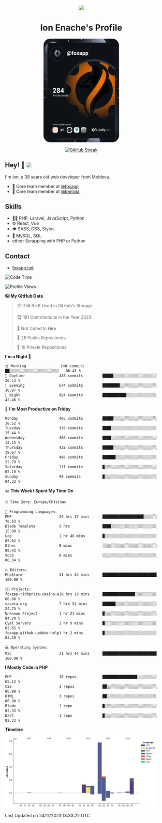 <div id="header" align="center">
  <img src="https://media.giphy.com/media/M9gbBd9nbDrOTu1Mqx/giphy.gif" width="100"/>
	<h1>Ion Enache's Profile</h1>
</div>
<div align="center">
	<a href="https://app.daily.dev/foxapp"><img src="https://github.com/foxapp/foxapp/blob/master/devcard.svg" width="250" alt="Ion Enache's Dev Card"/></a>
</div>


<div align="center">
	
[![GitHub Streak](http://github-readme-streak-stats.herokuapp.com?user=foxapp&hide_border=true&date_format=M%20j%5B%2C%20Y%5D)](https://git.io/streak-stats)
	
</div>


## Hey! 👋 <img src="https://media.giphy.com/media/hvRJCLFzcasrR4ia7z/giphy.gif" width="30px"/>
I'm Ion, a 38 years old web developer from Moldova.


- 👥 Core team member at [@foxapp](https://github.com/foxapp)
- 👥 Core team member at [@benlola](https://github.com/benlola)

## Skills
- 👨‍💻 PHP, Laravel, JavaScript, Python
- ⚙️ React, Vue
- 👁️ SASS, CSS, Stylus
- 💽 MySQL, SQL
- other: Scrapping with PHP or Python

## Contact
- [foxapp.net](https://www.foxapp.net)

<!--START_SECTION:waka-->
![Code Time](http://img.shields.io/badge/Code%20Time-1%2C611%20hrs%2058%20mins-blue)

![Profile Views](http://img.shields.io/badge/Profile%20Views-0-blue)

**🐱 My GitHub Data** 

> 📦 758.9 kB Used in GitHub's Storage 
 > 
> 🏆 181 Contributions in the Year 2023
 > 
> 🚫 Not Opted to Hire
 > 
> 📜 28 Public Repositories 
 > 
> 🔑 19 Private Repositories 
 > 
**I'm a Night 🦉** 

```text
🌞 Morning                140 commits         ██░░░░░░░░░░░░░░░░░░░░░░░   06.43 % 
🌆 Daytime                438 commits         █████░░░░░░░░░░░░░░░░░░░░   20.13 % 
🌃 Evening                674 commits         ████████░░░░░░░░░░░░░░░░░   30.97 % 
🌙 Night                  924 commits         ███████████░░░░░░░░░░░░░░   42.46 % 
```
📅 **I'm Most Productive on Friday** 

```text
Monday                   403 commits         █████░░░░░░░░░░░░░░░░░░░░   18.52 % 
Tuesday                  336 commits         ████░░░░░░░░░░░░░░░░░░░░░   15.44 % 
Wednesday                308 commits         ████░░░░░░░░░░░░░░░░░░░░░   14.15 % 
Thursday                 428 commits         █████░░░░░░░░░░░░░░░░░░░░   19.67 % 
Friday                   496 commits         ██████░░░░░░░░░░░░░░░░░░░   22.79 % 
Saturday                 111 commits         █░░░░░░░░░░░░░░░░░░░░░░░░   05.10 % 
Sunday                   94 commits          █░░░░░░░░░░░░░░░░░░░░░░░░   04.32 % 
```


📊 **This Week I Spent My Time On** 

```text
🕑︎ Time Zone: Europe/Chisinau

💬 Programming Languages: 
PHP                      24 hrs 17 mins      ███████████████████░░░░░░   76.53 % 
Blade Template           5 hrs               ████░░░░░░░░░░░░░░░░░░░░░   15.80 % 
Log                      1 hr 46 mins        █░░░░░░░░░░░░░░░░░░░░░░░░   05.62 % 
Other                    8 mins              ░░░░░░░░░░░░░░░░░░░░░░░░░   00.43 % 
SCSS                     6 mins              ░░░░░░░░░░░░░░░░░░░░░░░░░   00.34 % 

🔥 Editors: 
PhpStorm                 31 hrs 44 mins      █████████████████████████   100.00 % 

🐱‍💻 Projects: 
foxapp-richprize-casino-a19 hrs 19 mins      ███████████████░░░░░░░░░░   60.88 % 
casata.org               7 hrs 51 mins       ██████░░░░░░░░░░░░░░░░░░░   24.75 % 
Unknown Project          1 hr 21 mins        █░░░░░░░░░░░░░░░░░░░░░░░░   04.29 % 
Eyal Servers             1 hr 9 mins         █░░░░░░░░░░░░░░░░░░░░░░░░   03.65 % 
foxapp-github-update-help1 hr 2 mins         █░░░░░░░░░░░░░░░░░░░░░░░░   03.28 % 

💻 Operating System: 
Mac                      31 hrs 44 mins      █████████████████████████   100.00 % 
```

**I Mostly Code in PHP** 

```text
PHP                      28 repos            ████████████████░░░░░░░░░   65.12 % 
CSS                      3 repos             ██░░░░░░░░░░░░░░░░░░░░░░░   06.98 % 
HTML                     3 repos             ██░░░░░░░░░░░░░░░░░░░░░░░   06.98 % 
Blade                    1 repo              █░░░░░░░░░░░░░░░░░░░░░░░░   02.33 % 
Dart                     1 repo              █░░░░░░░░░░░░░░░░░░░░░░░░   02.33 % 
```



**Timeline**

![Lines of Code chart](https://raw.githubusercontent.com/foxapp/foxapp/master/assets/bar_graph.png)


 Last Updated on 24/11/2023 18:33:22 UTC
<!--END_SECTION:waka-->
